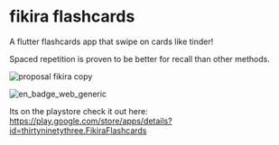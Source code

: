 # fikira flashcards
A flutter flashcards app that swipe on cards like tinder! 

Spaced repetition is proven to be better for recall than other methods. 

![proposal fikira copy](https://user-images.githubusercontent.com/98053458/184503218-3dc20339-8594-47ac-8916-96ecdf41d516.gif)


![en_badge_web_generic](https://user-images.githubusercontent.com/98053458/184503328-79572629-6bbb-43ef-8814-99e283b5aed2.png)

Its on the playstore check it out here: https://play.google.com/store/apps/details?id=thirtyninetythree.FikiraFlashcards
